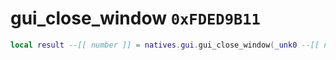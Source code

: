 # gui_close_window `0xFDED9B11`

```lua
local result --[[ number ]] = natives.gui.gui_close_window(_unk0 --[[ number ]])
```